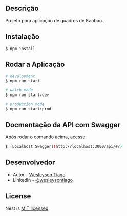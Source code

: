 ## Descrição

Projeto para aplicação de quadros de Kanban.

## Instalação

```bash
$ npm install
```

## Rodar a Aplicação

```bash
# development
$ npm run start

# watch mode
$ npm run start:dev

# production mode
$ npm run start:prod
```

## Docmentação da API com Swagger

Após rodar o comando acima, acesse:

```bash
$ [Localhost Swagger](http://localhost:3000/api/#/)
```

## Desenvolvedor

- Autor - [Wesleyson Tiago](https://www.instagram.com/wesleysontiago/)
- LinkedIn - [@wesleysontiago](https://www.linkedin.com/in/wesleyson-tiago-43a06b17b/)

## License

Nest is [MIT licensed](LICENSE).
